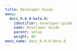 ```yaml
---
title: Developer Guide
menu:
  docs_0.8.0-beta.0:
    identifier: developer-guide
    name: Developer Guide
    parent: setup
    weight: 40
menu_name: docs_0.8.0-beta.0
---
```


